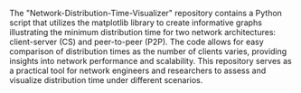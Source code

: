 The "Network-Distribution-Time-Visualizer" repository contains a Python script that utilizes the matplotlib library to create informative graphs illustrating the 
minimum distribution time for two network architectures: client-server (CS) and peer-to-peer (P2P). The code allows for easy comparison of distribution times as the 
number of clients varies, providing insights into network performance and scalability. This repository serves as a practical tool for network engineers and researchers to assess and visualize distribution time under different scenarios.




